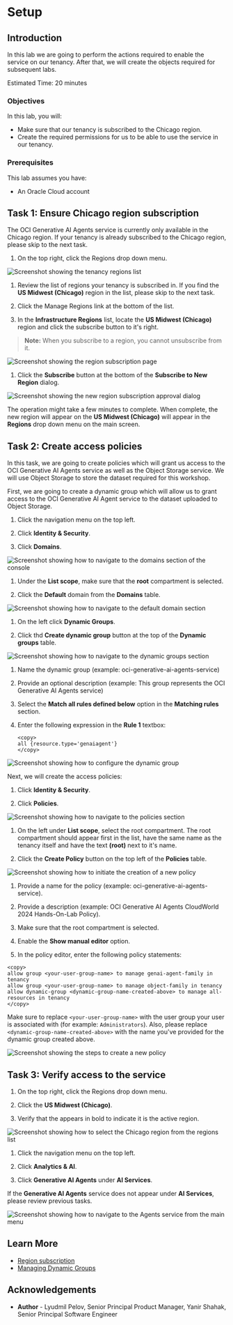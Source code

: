 # Setup

## Introduction

In this lab we are going to perform the actions required to enable the service on our tenancy.
After that, we will create the objects required for subsequent labs.

Estimated Time: 20 minutes

### Objectives

In this lab, you will:

* Make sure that our tenancy is subscribed to the Chicago region.
* Create the required permissions for us to be able to use the service in our tenancy.

### Prerequisites

This lab assumes you have:

* An Oracle Cloud account

## Task 1: Ensure Chicago region subscription

The OCI Generative AI Agents service is currently only available in the Chicago region.
If your tenancy is already subscribed to the Chicago region, please skip to the next task.

1. On the top right, click the Regions drop down menu.

  ![Screenshot showing the tenancy regions list](./images/regions-list.png)

1. Review the list of regions your tenancy is subscribed in. If you find the **US Midwest (Chicago)** region in the list, please skip to the next task.

1. Click the Manage Regions link at the bottom of the list.

1. In the **Infrastructure Regions** list, locate the **US Midwest (Chicago)** region and click the subscribe button to it's right.

  > **Note:** When you subscribe to a region, you cannot unsubscribe from it.

  ![Screenshot showing the region subscription page](./images/infrastructure-regions.png)

1. Click the **Subscribe** button at the bottom of the **Subscribe to New Region** dialog.

  ![Screenshot showing the new region subscription approval dialog](./images/subscribe-new-region-dialog.png)

The operation might take a few minutes to complete. When complete, the new region will appear on the **US Midwest (Chicago)** will appear in the **Regions** drop down menu on the main screen.

## Task 2: Create access policies

In this task, we are going to create policies which will grant us access to the OCI Generative AI Agents service as well as the Object Storage service.
We will use Object Storage to store the dataset required for this workshop.

First, we are going to create a dynamic group which will allow us to grant access to the OCI Generative AI Agent service to the dataset uploaded to Object Storage.

1. Click the navigation menu on the top left.

1. Click **Identity & Security**.

1. Click **Domains**.

  ![Screenshot showing how to navigate to the domains section of the console](./images/domains-navigation.png)

1. Under the **List scope**, make sure that the **root** compartment is selected.

1. Click the **Default** domain from the **Domains** table.

  ![Screenshot showing how to navigate to the default domain section](./images/default-domain-navigation.png)

1. On the left click **Dynamic Groups**.

1. Click thd **Create dynamic group** button at the top of the **Dynamic groups** table.

  ![Screenshot showing how to navigate to the dynamic groups section](./images/dynamic-group.png)

1. Name the dynamic group (example: oci-generative-ai-agents-service)

1. Provide an optional description (example: This group represents the OCI Generative AI Agents service)

1. Select the **Match all rules defined below** option in the **Matching rules** section.

1. Enter the following expression in the **Rule 1** textbox:

    ```text
    <copy>
    all {resource.type='genaiagent'}
    </copy>
    ```

  ![Screenshot showing how to configure the dynamic group](./images/create-dynamic-group.png)

Next, we will create the access policies:

1. Click **Identity & Security**.

1. Click **Policies**.

  ![Screenshot showing how to navigate to the policies section](./images/policies-navigation.png)

1. On the left under **List scope**, select the root compartment. The root compartment should appear first in the list, have the same name as the tenancy itself and have the text **(root)** next to it's name.

1. Click the **Create Policy** button on the top left of the **Policies** table.

  ![Screenshot showing how to initiate the creation of a new policy](./images/create-new-policy-navigation.png)

1. Provide a name for the policy (example: oci-generative-ai-agents-service).

1. Provide a description (example: OCI Generative AI Agents CloudWorld 2024 Hands-On-Lab Policy).

1. Make sure that the root compartment is selected.

1. Enable the **Show manual editor** option.

1. In the policy editor, enter the following policy statements:

  ```text
  <copy>
  allow group <your-user-group-name> to manage genai-agent-family in tenancy
  allow group <your-user-group-name> to manage object-family in tenancy
  allow dynamic-group <dynamic-group-name-created-above> to manage all-resources in tenancy
  </copy>
  ```

  Make sure to replace `<your-user-group-name>` with the user group your user is associated with (for example: `Administrators`).
  Also, please replace `<dynamic-group-name-created-above>` with the name you've provided for the dynamic group created above.

  ![Screenshot showing the steps to create a new policy](./images/create-new-policy.png)

## Task 3: Verify access to the service

1. On the top right, click the Regions drop down menu.

1. Click the **US Midwest (Chicago)**.

1. Verify that the appears in bold to indicate it is the active region.

  ![Screenshot showing how to select the Chicago region from the regions list](./images/select-chicago-region.png)

1. Click the navigation menu on the top left.

1. Click **Analytics & AI**.

1. Click **Generative AI Agents** under **AI Services**.

  If the **Generative AI Agents** service does not appear under **AI Services**, please review previous tasks.

  ![Screenshot showing how to navigate to the Agents service from the main menu](./images/agents-service-navigation.png)

## Learn More

* [Region subscription](https://docs.oracle.com/en-us/iaas/Content/Identity/Tasks/managingregions.htm#ariaid-title7)
* [Managing Dynamic Groups](https://docs.oracle.com/en-us/iaas/Content/Identity/Tasks/managingdynamicgroups.htm)

## Acknowledgements

* **Author** - Lyudmil Pelov, Senior Principal Product Manager, Yanir Shahak, Senior Principal Software Engineer
